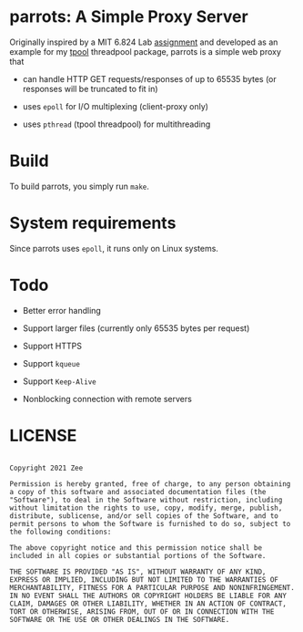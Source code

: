 # parrots: A Simple Proxy Server

Originally inspired by a MIT 6.824 Lab [assignment](https://pdos.csail.mit.edu/archive/6.824-2004/labs/webproxy1.html) and developed as an example for my [tpool](https://github.com/ahhzee/tpool.git) threadpool package, parrots is a simple web proxy that 

- can handle HTTP GET requests/responses of up to 65535 bytes (or responses will be truncated to fit in)

- uses `epoll` for I/O multiplexing (client-proxy only)

- uses `pthread` (tpool threadpool) for multithreading

# Build

To build parrots, you simply run `make`.

# System requirements

Since parrots uses `epoll`, it runs only on Linux systems.

# Todo

- Better error handling

- Support larger files (currently only 65535 bytes per request)

- Support HTTPS

- Support `kqueue`

- Support `Keep-Alive`

- Nonblocking connection with remote servers

# LICENSE

```plaintext

Copyright 2021 Zee

Permission is hereby granted, free of charge, to any person obtaining a copy of this software and associated documentation files (the "Software"), to deal in the Software without restriction, including without limitation the rights to use, copy, modify, merge, publish, distribute, sublicense, and/or sell copies of the Software, and to permit persons to whom the Software is furnished to do so, subject to the following conditions:

The above copyright notice and this permission notice shall be included in all copies or substantial portions of the Software.

THE SOFTWARE IS PROVIDED "AS IS", WITHOUT WARRANTY OF ANY KIND, EXPRESS OR IMPLIED, INCLUDING BUT NOT LIMITED TO THE WARRANTIES OF MERCHANTABILITY, FITNESS FOR A PARTICULAR PURPOSE AND NONINFRINGEMENT. IN NO EVENT SHALL THE AUTHORS OR COPYRIGHT HOLDERS BE LIABLE FOR ANY CLAIM, DAMAGES OR OTHER LIABILITY, WHETHER IN AN ACTION OF CONTRACT, TORT OR OTHERWISE, ARISING FROM, OUT OF OR IN CONNECTION WITH THE SOFTWARE OR THE USE OR OTHER DEALINGS IN THE SOFTWARE.

```

